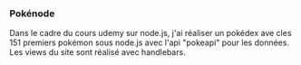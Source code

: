 ### Pokénode

Dans le cadre du cours udemy sur node.js, j'ai réaliser un pokédex ave cles 151 premiers pokémon
sous node.js avec l'api "pokeapi" pour les données.
Les views du site sont réalisé avec handlebars.
